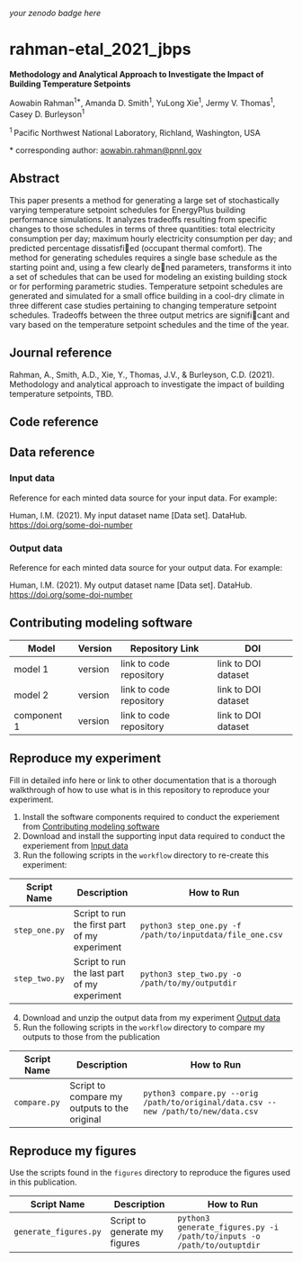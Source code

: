_your zenodo badge here_

# rahman-etal_2021_jbps

**Methodology and Analytical Approach to Investigate the Impact of Building Temperature Setpoints**

Aowabin Rahman<sup>1\*</sup>, Amanda D. Smith<sup>1</sup>, YuLong Xie<sup>1</sup>, Jermy V. Thomas<sup>1</sup>, Casey D. Burleyson<sup>1</sup>

<sup>1 </sup> Pacific Northwest National Laboratory, Richland, Washington, USA

\* corresponding author:  aowabin.rahman@pnnl.gov

## Abstract
This paper presents a method for generating a large set of stochastically varying temperature setpoint schedules for EnergyPlus building performance simulations. It analyzes tradeoffs resulting from specific changes to those schedules in terms of three quantities: total electricity consumption per day; maximum hourly electricity consumption per day; and predicted percentage dissatisfied (occupant thermal comfort). The method for generating schedules requires a single base schedule as the starting point and, using a few clearly dened parameters, transforms it into a set of schedules that can be used for modeling an existing building stock or for performing parametric studies. Temperature setpoint schedules are generated and simulated for a small office building in a cool-dry climate in three different case studies pertaining to changing temperature setpoint schedules. Tradeoffs between the three output metrics are significant and vary based on the temperature setpoint schedules and the time of the year.

## Journal reference
Rahman, A., Smith, A.D., Xie, Y., Thomas, J.V., & Burleyson, C.D. (2021). Methodology and analytical approach to investigate the impact of building temperature setpoints, TBD.

## Code reference

<citation for the tempset v0.1.0 release>

## Data reference

### Input data
Reference for each minted data source for your input data.  For example:

Human, I.M. (2021). My input dataset name [Data set]. DataHub. https://doi.org/some-doi-number

### Output data
Reference for each minted data source for your output data.  For example:

Human, I.M. (2021). My output dataset name [Data set]. DataHub. https://doi.org/some-doi-number

## Contributing modeling software
| Model | Version | Repository Link | DOI |
|-------|---------|-----------------|-----|
| model 1 | version | link to code repository | link to DOI dataset |
| model 2 | version | link to code repository | link to DOI dataset |
| component 1 | version | link to code repository | link to DOI dataset |

## Reproduce my experiment
Fill in detailed info here or link to other documentation that is a thorough walkthrough of how to use what is in this repository to reproduce your experiment.


1. Install the software components required to conduct the experiement from [Contributing modeling software](#contributing-modeling-software)
2. Download and install the supporting input data required to conduct the experiement from [Input data](#input-data)
3. Run the following scripts in the `workflow` directory to re-create this experiment:

| Script Name | Description | How to Run |
| --- | --- | --- |
| `step_one.py` | Script to run the first part of my experiment | `python3 step_one.py -f /path/to/inputdata/file_one.csv` |
| `step_two.py` | Script to run the last part of my experiment | `python3 step_two.py -o /path/to/my/outputdir` |

4. Download and unzip the output data from my experiment [Output data](#output-data)
5. Run the following scripts in the `workflow` directory to compare my outputs to those from the publication

| Script Name | Description | How to Run |
| --- | --- | --- |
| `compare.py` | Script to compare my outputs to the original | `python3 compare.py --orig /path/to/original/data.csv --new /path/to/new/data.csv` |

## Reproduce my figures
Use the scripts found in the `figures` directory to reproduce the figures used in this publication.

| Script Name | Description | How to Run |
| --- | --- | --- |
| `generate_figures.py` | Script to generate my figures | `python3 generate_figures.py -i /path/to/inputs -o /path/to/outuptdir` |
